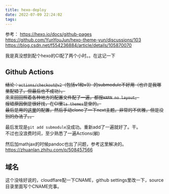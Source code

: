 ```yaml
---
title: hexo-deploy
date: 2022-07-09 22:24:02
tags:
---
```


参考：
<https://hexo.io/docs/github-pages>  
<https://github.com/YunYouJun/hexo-theme-yun/discussions/103>  
<https://blog.csdn.net/f554236884/article/details/105870070>

我是真没想到配个hexo的CI配了两个小时。。在这记一下

## Github Actions
~~结论：`actions/checkout@v2`（包括v1和v3）的submodule不好用（也许是我哪里配错了，但最后也不成功）。  
来来回回照着各种地方的配置文件配了一遍，都报`WARN no layout`。  
报错原因倒是很好找，在CI里`ls themes`是空的。  
最后是用的[这里](https://github.com/YunYouJun/hexo-theme-yun/discussions/103)的配置，然后手动clone了一下next主题。非常的不优雅，但是没别的办法了。。~~

最后发现是`git add submodule`没成功。重新add了一遍就好了。干。  
不过也没浪费时间，至少熟悉了一遍Actions(躺)

然后加mathjax的时候pandoc也出了问题，参考这里解决的。  
<https://zhuanlan.zhihu.com/p/508457566>

## 域名
这个没啥好说的，cloudflare配一下CNAME，github settings里改一下，source目录里面写个CNAME完事。
